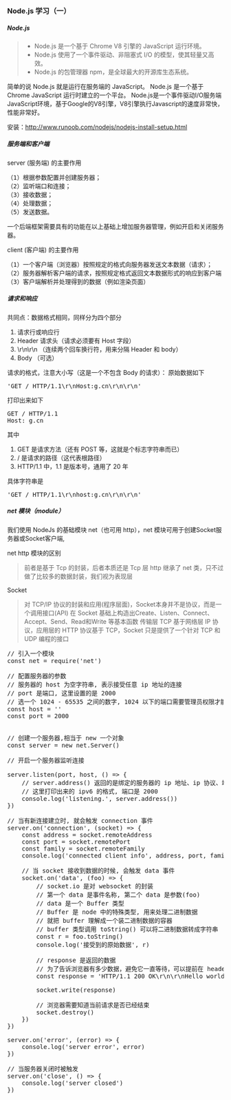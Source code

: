 ### Node.js 学习（一）
##### Node.js
> * Node.js 是一个基于 Chrome V8 引擎的 JavaScript 运行环境。
> * Node.js 使用了一个事件驱动、非阻塞式 I/O 的模型，使其轻量又高效。
> * Node.js 的包管理器 npm，是全球最大的开源库生态系统。

简单的说 Node.js 就是运行在服务端的 JavaScript。
Node.js 是一个基于Chrome JavaScript 运行时建立的一个平台。
Node.js是一个事件驱动I/O服务端JavaScript环境，基于Google的V8引擎，V8引擎执行Javascript的速度非常快，性能非常好。

安装：http://www.runoob.com/nodejs/nodejs-install-setup.html

##### 服务端和客户端
server (服务端) 的主要作用
<pre>
（1）根据参数配置并创建服务器；
（2）监听端口和连接；
（3）接收数据；
（4）处理数据；
（5）发送数据。
</pre>

一个后端框架需要具有的功能在以上基础上增加服务器管理，例如开启和关闭服务器。

client (客户端) 的主要作用
<pre>
（1）一个客户端（浏览器）按照规定的格式向服务器发送文本数据（请求）；
（2）服务器解析客户端的请求，按照规定格式返回文本数据形式的响应到客户端；
（3）客户端解析并处理得到的数据（例如渲染页面）
</pre>

##### 请求和响应
共同点：数据格式相同，同样分为四个部分
1. 请求行或响应行
2. Header 请求头（请求必须要有 Host 字段）
3. \r\n\r\n （连续两个回车换行符，用来分隔 Header 和 body）
4. Body （可选）

请求的格式，注意大小写（这是一个不包含 Body 的请求）：
原始数据如下
<pre>
'GET / HTTP/1.1\r\nHost:g.cn\r\n\r\n'
</pre>
打印出来如下
<pre>
GET / HTTP/1.1
Host: g.cn
</pre>

其中

1. GET 是请求方法（还有 POST 等，这就是个标志字符串而已）
2. / 是请求的路径（这代表根路径）
3. HTTP/1.1 中，1.1 是版本号，通用了 20 年

具体字符串是
<pre>
'GET / HTTP/1.1\r\nhost:g.cn\r\n\r\n'
</pre>

##### net 模块（module）
我们使用 NodeJs 的基础模块 net（也可用 http），net 模块可用于创建Socket服务器或Socket客户端,

net http 模块的区别
> 前者是基于 Tcp 的封装，后者本质还是 Tcp 层
> http 继承了 net 类，只不过做了比较多的数据封装，我们视为表现层

Socket
> 对 TCP/IP 协议的封装和应用(程序层面)，Socket本身并不是协议，而是一个调用接口(API)
> 在 Socket 基础上构造出Create、Listen、Connect、Accept、Send、Read和Write 等基本函数
> 传输层 TCP 基于网络层 IP 协议，应用层的 HTTP 协议基于 TCP，Socket 只是提供了一个针对 TCP 和 UDP 编程的接口

<pre>
// 引入一个模块
const net = require('net')

// 配置服务器的参数
// 服务器的 host 为空字符串, 表示接受任意 ip 地址的连接
// port 是端口, 这里设置的是 2000
// 选一个 1024 - 65535 之间的数字, 1024 以下的端口需要管理员权限才能使用
const host = ''
const port = 2000


// 创建一个服务器,相当于 new 一个对象
const server = new net.Server()

// 开启一个服务器监听连接

server.listen(port, host, () => {
    // server.address() 返回的是绑定的服务器的 ip 地址、ip 协议、端口号
    // 这里打印出来的 ipv6 的格式, 端口是 2000
    console.log('listening.', server.address())
})

// 当有新连接建立时, 就会触发 connection 事件
server.on('connection', (socket) => {
    const address = socket.remoteAddress
    const port = socket.remotePort
    const family = socket.remoteFamily
    console.log('connected client info', address, port, family)

    // 当 socket 接收到数据的时候, 会触发 data 事件
    socket.on('data', (foo) => {
        // socket.io 是对 websocket 的封装
        // 第一个 data 是事件名称, 第二个 data 是参数(foo)
        // data 是一个 Buffer 类型
        // Buffer 是 node 中的特殊类型, 用来处理二进制数据
        // 就把 buffer 理解成一个装二进制数据的容器
        // buffer 类型调用 toString() 可以将二进制数据转成字符串
        const r = foo.toString()
        console.log('接受到的原始数据', r)

        // response 是返回的数据
        // 为了告诉浏览器有多少数据，避免它一直等待，可以提前在 header 中表明数据量
        const response = 'HTTP/1.1 200 OK\r\n\r\nHello world!'

        socket.write(response)

        // 浏览器需要知道当前请求是否已经结束
        socket.destroy()
    })
})

server.on('error', (error) => {
    console.log('server error', error)
})

// 当服务器关闭时被触发
server.on('close', () => {
    console.log('server closed')
})

</pre>
